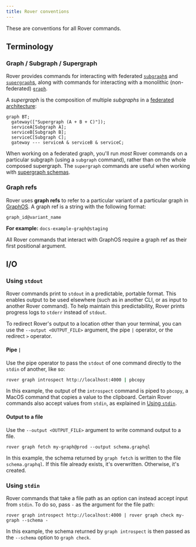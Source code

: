 ```yaml
---
title: Rover conventions
---
```


These are conventions for all Rover commands.

## Terminology

### Graph / Subgraph / Supergraph

Rover provides commands for interacting with federated [`subgraph`s](./commands/subgraphs/) and [`supergraph`s](./commands/supergraphs/), along with commands for interacting with a monolithic (non-federated) [`graph`](./commands/graphs/).

A _supergraph_ is the composition of multiple _subgraphs_ in a [federated architecture](/federation/):

```mermaid
graph BT;
  gateway(["Supergraph (A + B + C)"]);
  serviceA[Subgraph A];
  serviceB[Subgraph B];
  serviceC[Subgraph C];
  gateway --- serviceA & serviceB & serviceC;
```

When working on a federated graph, you'll run _most_ Rover commands on a particular subgraph (using a `subgraph` command), rather than on the whole composed supergraph. The `supergraph` commands are useful when working with [supergraph schemas](./commands/supergraphs/).

### Graph refs

Rover uses **graph refs** to refer to a particular variant of a particular graph in [GraphOS](/graphos/graphs/). A graph ref is a string with the following format:

```
graph_id@variant_name
```

**For example:** `docs-example-graph@staging`

All Rover commands that interact with GraphOS require a graph ref as their first positional argument.

## I/O

### Using `stdout`

Rover commands print to `stdout` in a predictable, portable format. This enables output to be used elsewhere (such as in another CLI, or as input to another Rover command). To help maintain this predictability, Rover prints progress logs to `stderr` instead of `stdout`.

To redirect Rover's output to a location other than your terminal, you can use the `--output <OUTPUT_FILE>` argument, the pipe `|` operator, or the redirect `>` operator.

#### Pipe `|`

Use the pipe operator to pass the `stdout` of one command directly to the `stdin` of another, like so:

```bash
rover graph introspect http://localhost:4000 | pbcopy
```

In this example, the output of the `introspect` command is piped to `pbcopy`, a MacOS command that copies a value to the clipboard. Certain Rover commands also accept values from `stdin`, as explained in [Using `stdin`](#using-stdin).

#### Output to a file

Use the `--output <OUTPUT_FILE>` argument to write command output to a file. 

```
rover graph fetch my-graph@prod --output schema.graphql
```

In this example, the schema returned by `graph fetch` is written to the file `schema.graphql`. If this file already exists, it's overwritten. Otherwise, it's created.

### Using `stdin`

Rover commands that take a file path as an option can instead accept input from `stdin`. To do so, pass `-` as the argument for the file path:

```
rover graph introspect http://localhost:4000 | rover graph check my-graph --schema -
```

In this example, the schema returned by `graph introspect` is then passed as the `--schema` option to `graph check`.
